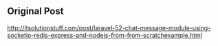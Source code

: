 ## Original Post

http://itsolutionstuff.com/post/laravel-52-chat-message-module-using-socketio-redis-express-and-nodejs-from-from-scratchexample.html
